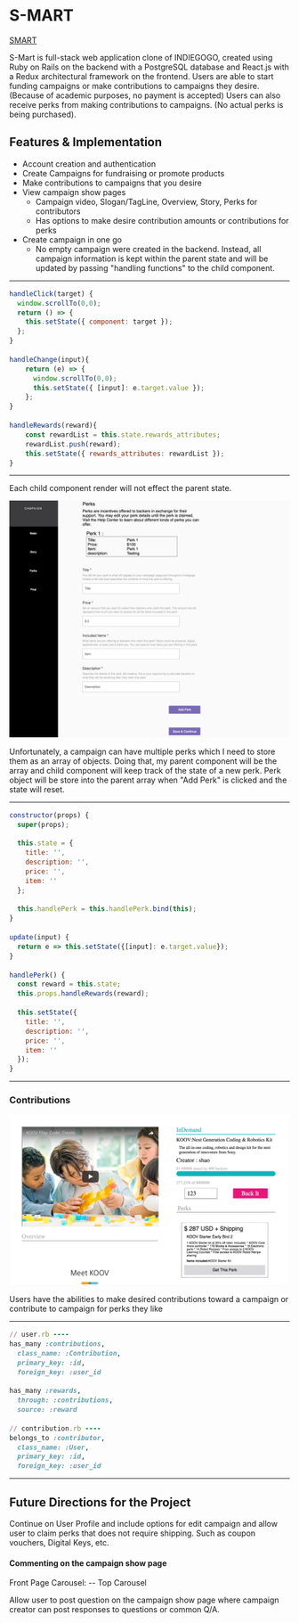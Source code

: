 # S-MART


[SMART](https://smart-aa.herokuapp.com/#/)


S-Mart is full-stack web application clone of INDIEGOGO, created using Ruby on Rails on the backend with a PostgreSQL database and React.js with a Redux architectural framework on the frontend. Users are able to start funding campaigns or make contributions to campaigns they desire. (Because of academic purposes, no payment is accepted) Users can also receive perks from making contributions to campaigns. (No actual perks is being purchased).


## Features & Implementation
* Account creation and authentication
* Create Campaigns for fundraising or promote products
* Make contributions to campaigns that you desire
* View campaign show pages
    * Campaign video, Slogan/TagLine, Overview, Story, Perks for contributors
    * Has options to make desire contribution amounts or contributions for perks
* Create campaign in one go
    * No empty campaign were created in the backend. Instead, all campaign information is kept within the parent state and will be updated by passing "handling functions" to the child component.

---
```javascript
handleClick(target) {
  window.scrollTo(0,0);
  return () => {
    this.setState({ component: target });
  };
}

handleChange(input){
    return (e) => {
      window.scrollTo(0,0);
      this.setState({ [input]: e.target.value });
    };
}

handleRewards(reward){
    const rewardList = this.state.rewards_attributes;
    rewardList.push(reward);
    this.setState({ rewards_attributes: rewardList });
}
```
---
Each child component render will not effect the parent state.

![Perk](app/assets/images/pro/perk.png)

Unfortunately, a campaign can have multiple perks which I need to store them as an array of objects. Doing that, my parent component will be the array and child component will keep track of the state of a new perk. Perk object will be store into the parent array when "Add Perk" is clicked and the state will reset.

---
```javascript
constructor(props) {
  super(props);

  this.state = {
    title: '',
    description: '',
    price: '',
    item: ''
  };

  this.handlePerk = this.handlePerk.bind(this);
}

update(input) {
  return e => this.setState({[input]: e.target.value});
}

handlePerk() {
  const reward = this.state;
  this.props.handleRewards(reward);

  this.setState({
    title: '',
    description: '',
    price: '',
    item: ''
  });
}
```
---
### Contributions

![Contributions](app/assets/images/pro/contributions.png)

Users have the abilities to make desired contributions toward a campaign or contribute to campaign for perks they like

---
```ruby
// user.rb ----
has_many :contributions,
  class_name: :Contribution,
  primary_key: :id,
  foreign_key: :user_id

has_many :rewards,
  through: :contributions,
  source: :reward

// contribution.rb ----
belongs_to :contributor,
  class_name: :User,
  primary_key: :id,
  foreign_key: :user_id
```

---


## Future Directions for the Project

Continue on User Profile and include options for edit campaign and allow user to claim perks that does not require shipping. Such as coupon vouchers, Digital Keys, etc.

#### Commenting on the campaign show page
Front Page Carousel:
-- Top Carousel

Allow user to post question on the campaign show page where campaign creator can post responses to questions or common Q/A.

